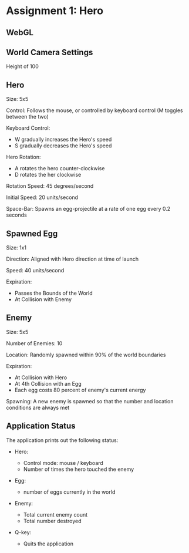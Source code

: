# Assignment 1: Hero

## WebGL


## World Camera Settings

Height of 100

## Hero 

Size: 5x5


Control: Follows the mouse, or controlled by keyboard control
(M toggles between the two)


Keyboard Control:
* W gradually increases the Hero's speed
* S gradually decreases the Hero's speed


Hero Rotation:
* A rotates the hero counter-clockwise
* D rotates the her clockwise

Rotation Speed: 45 degrees/second


Initial Speed: 20 units/second


Space-Bar: Spawns an egg-projectile at a rate of one egg every 0.2 seconds


## Spawned Egg

Size: 1x1


Direction: Aligned with Hero direction at time of launch


Speed: 40 units/second


Expiration: 
* Passes the Bounds of the World
* At Collision with Enemy


## Enemy

Size: 5x5


Number of Enemies: 10


Location: Randomly spawned within 90% of the world boundaries


Expiration: 
* At Collision with Hero
* At 4th Collision with an Egg
* Each egg costs 80 percent of enemy's current energy


Spawning: A new enemy is spawned so that the number and location
conditions are always met


## Application Status

The application prints out the following status:

* Hero:
    * Control mode: mouse / keyboard
    * Number of times the hero touched the enemy

* Egg:
    * number of eggs currently in the world

* Enemy:
    * Total current enemy count
    * Total number destroyed

* Q-key:
    * Quits the application